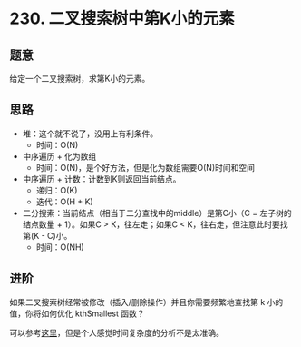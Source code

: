 # 230. 二叉搜索树中第K小的元素

## 题意

给定一个二叉搜索树，求第K小的元素。

## 思路

- 堆：这个就不说了，没用上有利条件。
  - 时间：O(N)
- 中序遍历 + 化为数组
  - 时间：O(N)，是个好方法，但是化为数组需要O(N)时间和空间
- 中序遍历 + 计数：计数到K则返回当前结点。
  - 递归：O(K)
  - 迭代：O(H + K)
- 二分搜索：当前结点（相当于二分查找中的middle）是第C小（C = 左子树的结点数量 + 1）。如果C > K，往左走；如果C < K，往右走，但注意此时要找第(K - C)小。
  - 时间：O(NH)

## 进阶

如果二叉搜索树经常被修改（插入/删除操作）并且你需要频繁地查找第 k 小的值，你将如何优化 kthSmallest 函数？

可以参考[这里](https://leetcode.com/problems/kth-smallest-element-in-a-bst/solution/)，但是个人感觉时间复杂度的分析不是太准确。
